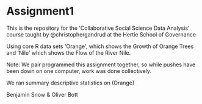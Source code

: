 Assignment1
===========

This is the repository for the 'Collaborative Social Science Data Analysis' course taught by @christophergandrud at the Hertie School of Governance

Using core R data sets 'Orange', which shows the Growth of Orange Trees and 'Nile' which shows the Flow of the River Nile. 

Note: We pair programmed this assignment together, so while pushes have been down on one computer, work was done collectively.

We ran summary descriptive statistics on (Orange)

Benjamin Snow & Oliver Bott
